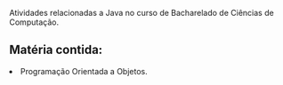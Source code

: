 Atividades relacionadas a Java no curso de Bacharelado de Ciências de Computação.

<h2>Matéria contida:</h2>
<li>Programação Orientada a Objetos.</li>
